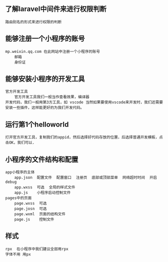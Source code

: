 ## 了解laravel中间件来进行权限判断

```
路由别名的形式来进行权限的判断
```

## 能够注册一个小程序的账号

```
mp.weixin.qq.com 在此网站中注册一个小程序的账号  
	邮箱
	身份证 
```

## 能够安装小程序的开发工具

```
官方开发工具
	官方开发工具我们一般当作查看效果，编译器
开发代码，我们一般用第3方工具，如 vscode 当然如果要使用vscode来开发时，我们还需要安装一些插件，这样能更好的为我们开发代码。
```

## 运行第1个helloworld

```
打开官方开发工具，复制我们的appid，然后选择好代码存放的位置，后选择普通开发模板，点击OK，我们可以.
```

## 小程序的文件结构和配置

```
app小程序的主体
	app.json  配置文件  配置窗口  注册页  底部或顶部菜单  网络超时时间  开启debug
	app.wxss  可选  全局的样式文件
	app.js    小程序启动控制文件
pages中的页面
	page.wxss  可选
	page.josn  可选
	page.wxml  页面的结构文件
	page.js    控制文件
```

## 样式

```
rpx  在小程序中我们建议全部用rpx
字体不用 用px
```

